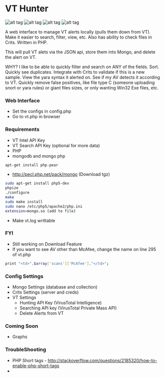 # VT Hunter
![alt tag](http://i.imgur.com/ohtxGJb.jpg)
![alt tag](http://i.imgur.com/5ZwF1w1.jpg)
![alt tag](http://i.imgur.com/lw2Rqgd.jpg)
![alt tag](http://i.imgur.com/qR1veRk.jpg)

A web interface to manage VT alerts locally (pulls them down from VT). Make it easier to search, filter, view, etc.  Also has ability to check files in Crits.  Written in PHP.

This will pull VT alets via the JSON api, store them into Mongo, and delete the alert on VT.

WHY?  I like to be able to quickly filter and search on ANY of the fields.  Sort.  Quickly see duplicates.  Integrate with Crits to validate if this is a new sample.  View the yara syntax it alerted on.  See if my AV detects it according to VT.  Quickly remove false positives, like file type C (someone uploading snort or yara rules) or giant files sizes, or only wanting Win32 Exe files, etc.

### Web Interface
  - Set the configs in config.php
  - Go to vt.php in browser

### Requirements
  - VT Intel API Key
  - VT Search API Key (optional for more data)
  - PHP
  - mongodb and mongo php
  ```sh
  apt-get install php-pear
  ```
  
  - http://pecl.php.net/pack/mongo (Download tgz)
    
  ```sh
  sudo apt-get install php5-dev
  phpize
  ./configure
  make
  sudo make install
  sudo nano /etc/php5/apache2/php.ini
  extension=mongo.so (add to file)
  ```
  - Make vt.log writtable

### FYI
  - Still working on Download Feature
  - If you want to see AV other than McAfee, change the name on line 295 of vt.php
  
  ```sh
  print "<td>".$array['scans']['McAfee']."</td>";
  ```
### Config Settings
  - Mongo Settings (database and collection)
  - Crits Settings (server and creds)
  - VT Settings
    - Hunting API Key (VirusTotal Intelligence)
    - Searching API key (VirusTotal Private Mass API)
    - Delete Alerts from VT

### Coming Soon 
  - Graphs

### TroubleShooting
  - PHP Short tags - http://stackoverflow.com/questions/2185320/how-to-enable-php-short-tags
  - 
